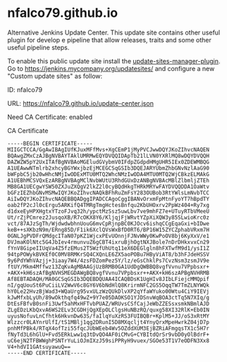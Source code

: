 # nfalco79.github.io
Alternative Jenkins Update Center.
This update site contains other useful plugin for develop e pipeline that allow releases, traits and some other useful pipeline steps.

To enable this public update site install the [update-sites-manager-plugin](https://github.com/jenkinsci/update-sites-manager-plugin).
Go to https://jenkins.mycompany.org/updatesites/ and configure a new "Custom update sites" as follow:

ID: nfalco79

URL: https://nfalco79.github.io/update-center.json

Need CA Certificate: enabled

CA Certificate
```
-----BEGIN CERTIFICATE-----
MIIGCTCCA/GgAwIBAgIUfKJuxMFfMvs+XgCEmP1jMyPVCJwwDQYJKoZIhvcNAQEN
BQAwgZMxCzAJBgNVBAYTAklUMRMwEQYDVQQIDApTb21lLVN0YXRlMQ8wDQYDVQQH
DAZWZW5pY2UxITAfBgNVBAoMGEludGVybmV0IFdpZGdpdHMgUHR5IEx0ZDEWMBQG
A1UEAwwNTmlrb2xhcyBGYWxjbzEjMCEGCSqGSIb3DQEJARYUbmZhbGNvNzlAaG90
bWFpbC5jb20wHhcNMjIwODExMTU0MTQ2WhcNMzIwODA4MTU0MTQ2WjCBkzELMAkG
A1UEBhMCSVQxEzARBgNVBAgMClNvbWUtU3RhdGUxDzANBgNVBAcMBlZlbmljZTEh
MB8GA1UECgwYSW50ZXJuZXQgV2lkZ2l0cyBQdHkgTHRkMRYwFAYDVQQDDA1OaWtv
bGFzIEZhbGNvMSMwIQYJKoZIhvcNAQkBFhRuZmFsY283OUBob3RtYWlsLmNvbTCC
AiIwDQYJKoZIhvcNAQEBBQADggIPADCCAgoCggIBANvOrxmFpMtnFyoYT7hBpdTY
oab2fP2cJl0cErgu5ARKifQ4TMRgTmgHctesBnfqu2KbUHOxrv2PpWz404+Ry7xg
d1dxeEyHPXHgtxYTzoFJvq32h/ypctMzSsz5uwLbv7ve9mhFZ7e+UTuyRTbVMeeU
Ut/rZjPCmrez2JusqoXB/R7cOKX8Y6/KljqjFjWRvtYZpXiXQW3y85SLwioKrc0z
vct/87AJzSgTh/WjdwdwbhnUouG6mvCpRjnpBC0KJOcv6ishqCCgEqaGxi+bIDwe
keB++sXKbzN9m/ERng85D/F1ik6XclQVsWxBfD0RT6/BP16W15ZYCZphabVRxm7H
0GNLJgPVDFrQMdgcITaN07pKZ1WjcxPEvUOnnjFJNvWWy0KwPoOV8bj6KyXxV/e1
DVJmaKOlNtc5G4JbIev4rmunvuZ6gCBT4ixruBjhOgtNXJBole7nDrDHkxvxCn29
fYnV8GipeIIUqVa4Z5fzEMus2T5WzfUhUtq11eX6DEGlgln8hFXTwfM9d1/ysI1Z
94tpPOWykBVKEf0C0MV8RMKrSQ4CXQnLE6ZX5aoPOBu7HByViAT8/b3hFJdeHSSV
9y6PdYWhVAzjj+3iaay7W4/4zsFDZomPez5Y/lz/eGsChklPs7CvzNsm3zsmJV9e
ftUY/Mkm4Mffwz13ZqKvAgMBAAGjUzBRMB0GA1UdDgQWBBQ8vgfVvnu7VPpbsxr+
+AKX+kH6szAfBgNVHSMEGDAWgBQ8vgfVvnu7VPpbsxr++AKX+kH6szAPBgNVHRMB
Af8EBTADAQH/MA0GCSqGSIb3DQEBDQUAA4ICAQBDsK1UgHIv8JIbLFiejcMMQpif
nI/gqUouSt6PuCiiLV2WwV6c8GY6V6bNdHlQ8KrirmNFC2GS5OqqTW7TmZLNYWQk
hY0Le22HvzBjWad3+WQaUrg95vxULzWzQUkDlvXP2qYfaWYuko00Wtu4CiY9IEVj
kJwMfxbLyUh/89wOkthqfq49wZ+9Y7e05DAOKSO1YJDSnvWqBOA3ctTq5N7XIq/g
DtEsFBfvB0snFi3Uwf5ahMxHFTvbPUAZ/WRUvsCSfCajJeWbZZESsxsmkNBmlAJD
ZLgEDzLKbQxvA6WS2ELv3CGDHjQgXEpOLClgsHuNBzRQ/quxg58XI32RlK+Eb0IN
uyusNofuvLnCfhtk6HkvnDw63S/faIlqYuXzRS3FUIBQBr+KplM5+JJ/oS3xRtMY
Wlzzcr0LAYnrUlfI/tS1MBlj1qg2DRunI5D8MXqcljt4YnyQrxMpeHwrkZ04jD7p
pnhMfPBk4/RTqX4ofTzi55fqcJUbWEeb4Wv5OZddXUM3EjBZRiAFmgqsTX1c5H7r
fNyTd3L6hGlU+Fvd5ERkLww1q3tDvQO4AF0iCMvG+CYBItdQrSr9vbD0yOlBdrF+
uC6ejN2TFBWWghPSNTrYuLiOJmIXzJ59siPPRyH9vuex/SGOe53T1V7eODFN3Xx8
V4+hdVI1GAtsuyawuQ==
-----END CERTIFICATE-----
```